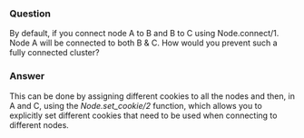 ### Question
By default, if you connect node A to B and B to C using Node.connect/1.
Node A will be connected to both B & C. How would you prevent such a
fully connected cluster?


### Answer
<div>

<div>

<div>

<div>

This can be done by assigning different cookies to all the nodes and
then, in A and C, using the *Node.set\_cookie/2* function, which allows
you to explicitly set different cookies that need to be used when
connecting to different nodes. 

</div>

</div>

</div>

</div>


